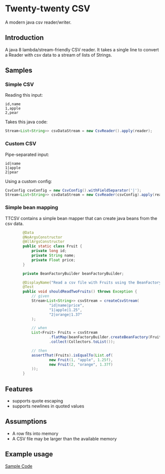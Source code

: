 # Twenty-twenty CSV

A modern java csv reader/writer.

## Introduction
A java 8 lambda/stream-friendly CSV reader.
It takes a single line to convert a Reader with csv data to a stream of lists of Strings.

## Samples


### Simple CSV
Reading this input:

    id,name
    1,apple
    2,pear

Takes this java code:

```java
Stream<List<String>> csvDataStream = new CsvReader().apply(reader);
```

### Custom CSV
Pipe-separated input:

    id|name
    1|apple
    2|pear

Using a custom config:

```java
CsvConfig csvConfig = new CsvConfig().withFieldSeparator('|');
Stream<List<String>> csvDataStream = new CsvReader(csvConfig).apply(reader);
```

### Simple bean mapping

TTCSV contains a simple bean mapper that can create java beans from the csv data.

```java
        @Data
        @NoArgsConstructor
        @AllArgsConstructor
        public static class Fruit {
            private long id;
            private String name;
            private Float price;
        }

        private BeanFactoryBuilder beanFactoryBuilder;

        @DisplayName("Read a csv file with Fruits using the BeanFactory")
        @Test
        public void shouldReadTwoFruits() throws Exception {
            // given
            Stream<List<String>> csvStream = createCsvStream(
                    "id|name|price",
                    "1|apple|1.25",
                    "2|orange|1.37"
            );

            // when
            List<Fruit> Fruits = csvStream
                    .flatMap(beanFactoryBuilder.createBeanFactory(Fruit.class))
                    .collect(Collectors.toList());

            // then
            assertThat(Fruits).isEqualTo(List.of(
                    new Fruit(1, "apple", 1.25f),
                    new Fruit(2, "orange", 1.37f)
            ));
        }
```
## Features
- supports quote escaping
- supports newlines in quoted values

## Assumptions
- A row fits into memory
- A CSV file may be larger than the available memory

## Example usage

[Sample Code](ttcsv-core/src/test/java/nl/siegmann/ttcsv/ExampleTest.java)
